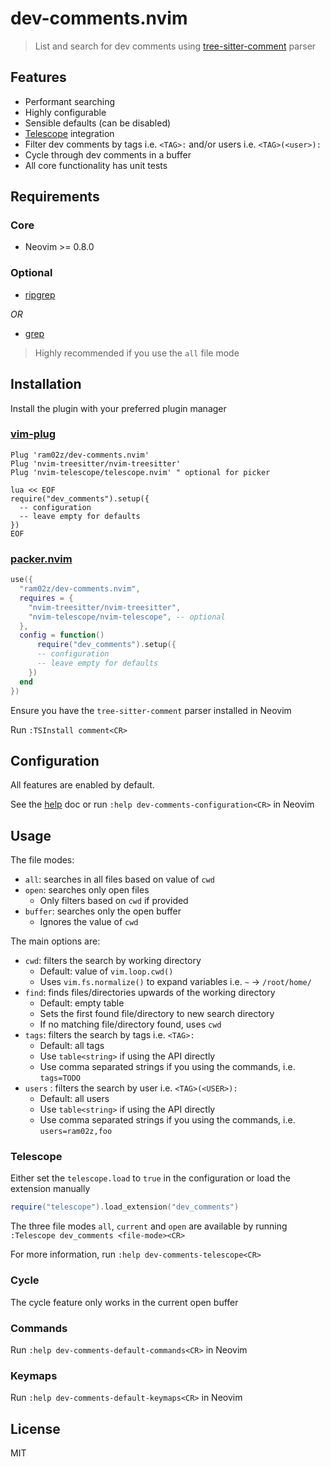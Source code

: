 # dev-comments.nvim

> List and search for dev comments using [tree-sitter-comment](https://github.com/stsewd/tree-sitter-comment) parser

## Features

- Performant searching
- Highly configurable
- Sensible defaults (can be disabled)
- [Telescope](https://github.com/nvim-telescope/telescope.nvim) integration
- Filter dev comments by tags i.e. `<TAG>:` and/or users i.e. `<TAG>(<user>):`
- Cycle through dev comments in a buffer
- All core functionality has unit tests

## Requirements

### Core

- Neovim >= 0.8.0

### Optional

  - [ripgrep](https://github.com/BurntSushi/ripgrep) 

  *OR*

  - [grep](https://www.gnu.org/software/grep/manual/grep.html)

  > Highly recommended if you use the `all` file mode

## Installation

Install the plugin with your preferred plugin manager

### [vim-plug](https://github.com/junegunn/vim-plug)
```vim
Plug 'ram02z/dev-comments.nvim'
Plug 'nvim-treesitter/nvim-treesitter'
Plug 'nvim-telescope/telescope.nvim' " optional for picker

lua << EOF
require("dev_comments").setup({
  -- configuration
  -- leave empty for defaults
})
EOF
```

### [packer.nvim](https://github.com/wbthomason/packer.nvim)
```lua
use({
  "ram02z/dev-comments.nvim",
  requires = {
    "nvim-treesitter/nvim-treesitter",
    "nvim-telescope/nvim-telescope", -- optional
  },
  config = function()
      require("dev_comments").setup({
      -- configuration
      -- leave empty for defaults
    })
  end
})
```

Ensure you have the `tree-sitter-comment` parser installed in Neovim

Run `:TSInstall comment<CR>`

## Configuration

All features are enabled by default.

See the [help](./doc/dev-comments.txt) doc or run `:help dev-comments-configuration<CR>` in Neovim

## Usage

The file modes:
- `all`: searches in all files based on value of `cwd`
- `open`: searches only open files
  - Only filters based on `cwd` if provided
- `buffer`: searches only the open buffer
  - Ignores the value of `cwd`

The main options are:
- `cwd`: filters the search by working directory
  - Default: value of `vim.loop.cwd()`
  - Uses `vim.fs.normalize()` to expand variables i.e. `~` -> `/root/home/`
- `find`: finds files/directories upwards of the working directory
  - Default: empty table
  - Sets the first found file/directory to new search directory
  - If no matching file/directory found, uses `cwd`
- `tags`: filters the search by tags i.e. `<TAG>: `
  - Default: all tags
  - Use `table<string>` if using the API directly
  - Use comma separated strings if you using the commands, i.e. `tags=TODO`
- `users` : filters the search by user i.e. `<TAG>(<USER>):`
  - Default: all users 
  - Use `table<string>` if using the API directly
  - Use comma separated strings if you using the commands, i.e. `users=ram02z,foo`

### Telescope

Either set the `telescope.load` to `true` in the configuration or load the extension manually

```lua
require("telescope").load_extension("dev_comments")
```

The three file modes `all`, `current` and `open` are available by running 
`:Telescope dev_comments <file-mode><CR>`

For more information, run `:help dev-comments-telescope<CR>`

### Cycle

The cycle feature only works in the current open buffer

### Commands

Run `:help dev-comments-default-commands<CR>` in Neovim

### Keymaps

Run `:help dev-comments-default-keymaps<CR>` in Neovim

## License

MIT
